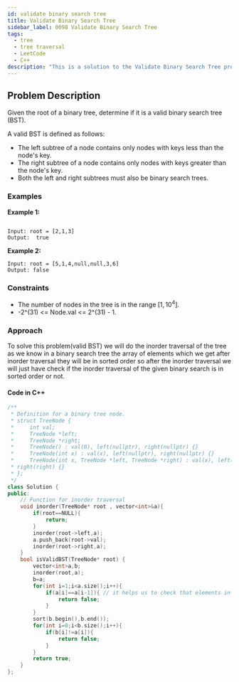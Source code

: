 ```yaml
---
id: validate binary search tree
title: Validate Binary Search Tree
sidebar_label: 0098 Validate Binary Search Tree
tags:
  - tree
  - tree traversal
  - LeetCode
  - C++
description: "This is a solution to the Validate Binary Search Tree problem on LeetCode."
---
```


## Problem Description

Given the root of a binary tree, determine if it is a valid binary search tree (BST).

A valid BST is defined as follows:

* The left subtree of a node contains only nodes with keys less than the node's key.
* The right subtree of a node contains only nodes with keys greater than the node's key.
* Both the left and right subtrees must also be binary search trees.

### Examples

**Example 1:**

```

Input: root = [2,1,3]
Output:  true
```

**Example 2:**

```
Input: root = [5,1,4,null,null,3,6]
Output: false
```

### Constraints

- The number of nodes in the tree is in the range $[1, 10^4]$.
- -2^(31) <= Node.val <= 2^(31) - 1.

### Approach 

To solve this problem(valid BST) we will do the inorder traversal of the tree as we know in a binary search tree the array of elements which we get after inorder traversal they will be in sorted order so after the inorder traversal we will just have check if the inorder traversal of the given binary search is in sorted order or not.

#### Code in C++

```cpp
/**
 * Definition for a binary tree node.
 * struct TreeNode {
 *     int val;
 *     TreeNode *left;
 *     TreeNode *right;
 *     TreeNode() : val(0), left(nullptr), right(nullptr) {}
 *     TreeNode(int x) : val(x), left(nullptr), right(nullptr) {}
 *     TreeNode(int x, TreeNode *left, TreeNode *right) : val(x), left(left),
 * right(right) {}
 * };
 */
class Solution {
public:
    // Function for inorder traversal 
    void inorder(TreeNode* root , vector<int>&a){
        if(root==NULL){
            return;
        }
        inorder(root->left,a);
        a.push_back(root->val);
        inorder(root->right,a);
    }
    bool isValidBST(TreeNode* root) {
        vector<int>a,b; 
        inorder(root,a);
        b=a;
        for(int i=1;i<a.size();i++){
            if(a[i]==a[i-1]){ // it helps us to check that elements in given tree is not equal for valid BST
                return false;
            }
        }
        sort(b.begin(),b.end());
        for(int i=0;i<b.size();i++){
            if(b[i]!=a[i]){
                return false;
            }
        }
        return true;
    }
};
```


